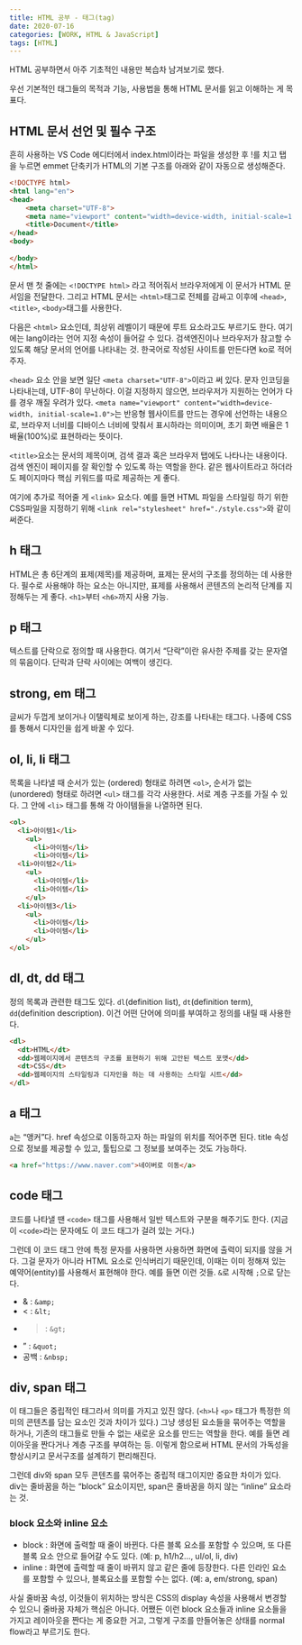 ```yaml
---
title: HTML 공부 - 태그(tag)
date: 2020-07-16
categories: [WORK, HTML & JavaScript]
tags: [HTML]
---
```


HTML 공부하면서 아주 기초적인 내용만 복습차 남겨보기로 했다.

우선 기본적인 태그들의 목적과 기능, 사용법을 통해 HTML 문서를 읽고 이해하는 게 목표다.

## HTML 문서 선언 및 필수 구조

흔히 사용하는 VS Code 에디터에서 index.html이라는 파일을 생성한 후 !를 치고 탭을 누르면 emmet 단축키가 HTML의 기본 구조를 아래와 같이 자동으로 생성해준다.

```html
<!DOCTYPE html>
<html lang="en">
<head>
    <meta charset="UTF-8">
    <meta name="viewport" content="width=device-width, initial-scale=1.0">
    <title>Document</title>
</head>
<body>
    
</body>
</html>
```

문서 맨 첫 줄에는 `<!DOCTYPE html>` 라고 적어줘서 브라우저에게 이 문서가 HTML 문서임을 전달한다. 그리고 HTML 문서는 `<html>`태그로 전체를 감싸고 이후에 `<head>`, `<title>`, `<body>`태그를 사용한다.

다음은 `<html>` 요소인데, 최상위 레벨이기 때문에 루트 요소라고도 부르기도 한다. 여기에는 lang이라는 언어 지정 속성이 들어갈 수 있다. 검색엔진이나 브라우저가 참고할 수 있도록 해당 문서의 언어를 나타내는 것. 한국어로 작성된 사이트를 만든다면 ko로 적어주자.

`<head>` 요소 안을 보면 일단 `<meta charset="UTF-8">`이라고 써 있다. 문자 인코딩을 나타내는데, UTF-8이 무난하다. 이걸 지정하지 않으면, 브라우저가 지원하는 언어가 다를 경우 깨질 우려가 있다. `<meta name="viewport" content="width=device-width, initial-scale=1.0">`는 반응형 웹사이트를 만드는 경우에 선언하는 내용으로, 브라우저 너비를 디바이스 너비에 맞춰서 표시하라는 의미이며, 초기 화면 배율은 1배율(100%)로 표현하라는 뜻이다.

`<title>`요소는 문서의 제목이며, 검색 결과 혹은 브라우저 탭에도 나타나는 내용이다. 검색 엔진이 페이지를 잘 확인할 수 있도록 하는 역할을 한다. 같은 웹사이트라고 하더라도 페이지마다 핵심 키워드를 따로 제공하는 게 좋다.

여기에 추가로 적어줄 게 `<link>` 요소다. 예를 들면 HTML 파일을 스타일링 하기 위한 CSS파일을 지정하기 위해 `<link rel="stylesheet" href="./style.css">`와 같이 써준다.

## h 태그

HTML은 총 6단계의 표제(제목)를 제공하며, 표제는 문서의 구조를 정의하는 데 사용한다. 필수로 사용해야 하는 요소는 아니지만, 표제를 사용해서 콘텐츠의 논리적 단계를 지정해두는 게 좋다. `<h1>`부터 `<h6>`까지 사용 가능.

## p 태그

텍스트를 단락으로 정의할 때 사용한다. 여기서 “단락”이란 유사한 주제를 갖는 문자열의 묶음이다. 단락과 단락 사이에는 여백이 생긴다.

## strong, em 태그

글씨가 두껍게 보이거나 이탤릭체로 보이게 하는, 강조를 나타내는 태그다. 나중에 CSS를 통해서 디자인을 쉽게 바꿀 수 있다.

## ol, li, li 태그

목록을 나타낼 때 순서가 있는 (ordered) 형태로 하려면 `<ol>`, 순서가 없는(unordered) 형태로 하려면 `<ul>` 태그를 각각 사용한다. 서로 계층 구조를 가질 수 있다. 그 안에 `<li>` 태그를 통해 각 아이템들을 나열하면 된다.

```html
<ol>
  <li>아이템1</li>
    <ul>
      <li>아이템</li>
      <li>아이템</li>
  <li>아이템2</li> 
    <ul>
      <li>아이템</li>
      <li>아이템</li>
    </ul>
  <li>아이템3</li> 
    <ul>
      <li>아이템</li>
      <li>아이템</li>
    </ul>
</ol>
```

## dl, dt, dd 태그

정의 목록과 관련한 태그도 있다. `dl`(definition list), `dt`(definition term), `dd`(definition description). 이건 어떤 단어에 의미를 부여하고 정의를 내릴 때 사용한다.

```html
<dl>
  <dt>HTML</dt>
  <dd>웹페이지에서 콘텐츠의 구조를 표현하기 위해 고안된 텍스트 포맷</dd>
  <dt>CSS</dt>
  <dd>웹페이지의 스타일링과 디자인을 하는 데 사용하는 스타일 시트</dd>
</dl>
```

## a 태그

`a`는 “앵커”다. href 속성으로 이동하고자 하는 파일의 위치를 적어주면 된다. title 속성으로 정보를 제공할 수 있고, 툴팁으로 그 정보를 보여주는 것도 가능하다.

```html
<a href="https://www.naver.com">네이버로 이동</a>
```

## code 태그

코드를 나타낼 땐 `<code>` 태그를 사용해서 일반 텍스트와 구분을 해주기도 한다. (지금 이 `<code>`라는 문자에도 이 코드 태그가 걸려 있는 거다.)

그런데 이 코드 태그 안에 특정 문자를 사용하면 사용하면 화면에 출력이 되지를 않을 거다. 그걸 문자가 아니라 HTML 요소로 인식버리기 때문인데, 이때는 이미 정해져 있는 예약어(entity)를 사용해서 표현해야 한다. 예를 들면 이런 것들. `&`로 시작해 `;`으로 닫는다.

- & : `&amp;`
- < : `&lt;`
- > : `&gt;`
- ” : `&quot;`
- 공백 : `&nbsp;`

## div, span 태그

이 태그들은 중립적인 태그라서 의미를 가지고 있진 않다. (`<h>`나 `<p>` 태그가 특정한 의미의 콘텐츠를 담는 요소인 것과 차이가 있다.) 그냥 생성된 요소들을 묶어주는 역할을 하거나, 기존의 태그들로 만들 수 없는 새로운 요소를 만드는 역할을 한다. 예를 들면 레이아웃을 짠다거나 계층 구조를 부여하는 등. 이렇게 함으로써 HTML 문서의 가독성을 향상시키고 문서구조를 설계하기 편리해진다.

그런데 div와 span 모두 콘텐츠를 묶어주는 중립적 태그이지만 중요한 차이가 있다. div는 줄바꿈을 하는 “block” 요소이지만, span은 줄바꿈을 하지 않는 “inline” 요소라는 것.

### block 요소와 inline 요소

- block : 화면에 출력할 때 줄이 바뀐다. 다른 블록 요소를 포함할 수 있으며, 또 다른 블록 요소 안으로 들어갈 수도 있다. (예: p, h1/h2…, ul/ol, li, div)
- inline : 화면에 출력할 때 줄이 바뀌지 않고 같은 줄에 등장한다. 다른 인라인 요소를 포함할 수 있으나, 블록요소를 포함할 수는 없다. (예: a, em/strong, span)

사실 줄바꿈 속성, 이것들이 위치하는 방식은 CSS의 display 속성을 사용해서 변경할 수 있으니 줄바꿈 자체가 핵심은 아니다. 어쨌든 이런 block 요소들과 inline 요소들을 가지고 레이아웃을 짠다는 게 중요한 거고, 그렇게 구조를 만들어놓은 상태를 normal flow라고 부르기도 한다.